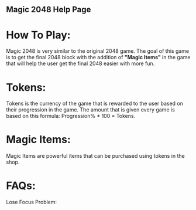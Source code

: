## Magic 2048 Help Page

# How To Play:

Magic 2048 is very similar to the original 2048 game. The goal of this game is to get the final 2048 block with the addition of **"Magic Items"** in the game that will help the user get the final 2048 easier with more fun.

# Tokens:

Tokens is the currency of the game that is rewarded to the user based on their progression in the game. The amount that is given every game is based on this formula: Progression% * 100 = Tokens.
# Magic Items:

Magic Items are powerful items that can be purchased using tokens in the shop.

# FAQs:

Lose Focus Problem: 

